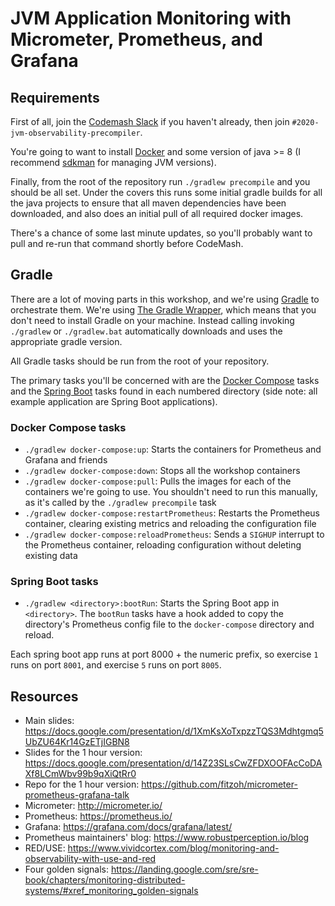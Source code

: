 # JVM Application Monitoring with Micrometer, Prometheus, and Grafana


## Requirements
First of all, join the [Codemash Slack](https://codemash-slack.herokuapp.com/) if you haven't already, then join `#2020-jvm-observability-precompiler`.

You're going to want to install [Docker](https://www.docker.com/products/docker-desktop) and some version of java >= 8 (I recommend [sdkman](https://sdkman.io/sdks) for managing JVM versions).

Finally, from the root of the repository run `./gradlew precompile` and you should be all set.
Under the covers this runs some initial gradle builds for all the java projects to ensure that all maven dependencies have been downloaded,
and also does an initial pull of all required docker images.

There's a chance of some last minute updates, so you'll probably want to pull and re-run that command shortly before CodeMash.


## Gradle
There are a lot of moving parts in this workshop, and we're using [Gradle](https://gradle.org/) to orchestrate them.
We're using [The Gradle Wrapper](https://docs.gradle.org/current/userguide/gradle_wrapper.html), which means that you don't need to install Gradle on your machine.
Instead calling invoking `./gradlew` or `./gradlew.bat` automatically downloads and uses the appropriate gradle version.

All Gradle tasks should be run from the root of your repository.

The primary tasks you'll be concerned with are the [Docker Compose](https://docs.docker.com/compose/) tasks and the [Spring Boot](https://spring.io/projects/spring-boot) tasks found in each numbered directory (side note: all example application are Spring Boot applications).

### Docker Compose tasks

* `./gradlew docker-compose:up`: Starts the containers for Prometheus and Grafana and friends
* `./gradlew docker-compose:down`: Stops all the workshop containers
* `./gradlew docker-compose:pull`: Pulls the images for each of the containers we're going to use.  You shouldn't need to run this manually, as it's called by the `./gradlew precompile` task
* `./gradlew docker-compose:restartPrometheus`: Restarts the Prometheus container, clearing existing metrics and reloading the configuration file
* `./gradlew docker-compose:reloadPrometheus`: Sends a `SIGHUP` interrupt to the Prometheus container, reloading configuration without deleting existing data

### Spring Boot tasks

* `./gradlew <directory>:bootRun`: Starts the Spring Boot app in `<directory>`.  The `bootRun` tasks have a hook added to copy the directory's Prometheus config file to the `docker-compose` directory and reload.

Each spring boot app runs at port 8000 + the numeric prefix, so exercise `1` runs on port `8001`, and exercise `5` runs on port `8005`.


## Resources
* Main slides: https://docs.google.com/presentation/d/1XmKsXoTxpzzTQS3Mdhtgmq5UbZU64Kr14GzETjIGBN8
* Slides for the 1 hour version: https://docs.google.com/presentation/d/14Z23SLsCwZFDXOOFAcCoDAXf8LCmWbv99b9qXiQtRr0
* Repo for the 1 hour version: https://github.com/fitzoh/micrometer-prometheus-grafana-talk
* Micrometer: http://micrometer.io/
* Prometheus: https://prometheus.io/
* Grafana: https://grafana.com/docs/grafana/latest/
* Prometheus maintainers' blog: https://www.robustperception.io/blog
* RED/USE: https://www.vividcortex.com/blog/monitoring-and-observability-with-use-and-red
* Four golden signals: https://landing.google.com/sre/sre-book/chapters/monitoring-distributed-systems/#xref_monitoring_golden-signals
